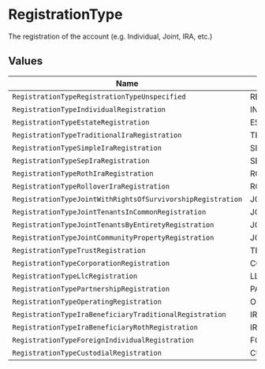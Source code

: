 # RegistrationType

The registration of the account (e.g. Individual, Joint, IRA, etc.)


## Values

| Name                                                        | Value                                                       |
| ----------------------------------------------------------- | ----------------------------------------------------------- |
| `RegistrationTypeRegistrationTypeUnspecified`               | REGISTRATION_TYPE_UNSPECIFIED                               |
| `RegistrationTypeIndividualRegistration`                    | INDIVIDUAL_REGISTRATION                                     |
| `RegistrationTypeEstateRegistration`                        | ESTATE_REGISTRATION                                         |
| `RegistrationTypeTraditionalIraRegistration`                | TRADITIONAL_IRA_REGISTRATION                                |
| `RegistrationTypeSimpleIraRegistration`                     | SIMPLE_IRA_REGISTRATION                                     |
| `RegistrationTypeSepIraRegistration`                        | SEP_IRA_REGISTRATION                                        |
| `RegistrationTypeRothIraRegistration`                       | ROTH_IRA_REGISTRATION                                       |
| `RegistrationTypeRolloverIraRegistration`                   | ROLLOVER_IRA_REGISTRATION                                   |
| `RegistrationTypeJointWithRightsOfSurvivorshipRegistration` | JOINT_WITH_RIGHTS_OF_SURVIVORSHIP_REGISTRATION              |
| `RegistrationTypeJointTenantsInCommonRegistration`          | JOINT_TENANTS_IN_COMMON_REGISTRATION                        |
| `RegistrationTypeJointTenantsByEntiretyRegistration`        | JOINT_TENANTS_BY_ENTIRETY_REGISTRATION                      |
| `RegistrationTypeJointCommunityPropertyRegistration`        | JOINT_COMMUNITY_PROPERTY_REGISTRATION                       |
| `RegistrationTypeTrustRegistration`                         | TRUST_REGISTRATION                                          |
| `RegistrationTypeCorporationRegistration`                   | CORPORATION_REGISTRATION                                    |
| `RegistrationTypeLlcRegistration`                           | LLC_REGISTRATION                                            |
| `RegistrationTypePartnershipRegistration`                   | PARTNERSHIP_REGISTRATION                                    |
| `RegistrationTypeOperatingRegistration`                     | OPERATING_REGISTRATION                                      |
| `RegistrationTypeIraBeneficiaryTraditionalRegistration`     | IRA_BENEFICIARY_TRADITIONAL_REGISTRATION                    |
| `RegistrationTypeIraBeneficiaryRothRegistration`            | IRA_BENEFICIARY_ROTH_REGISTRATION                           |
| `RegistrationTypeForeignIndividualRegistration`             | FOREIGN_INDIVIDUAL_REGISTRATION                             |
| `RegistrationTypeCustodialRegistration`                     | CUSTODIAL_REGISTRATION                                      |
